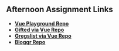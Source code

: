 ## Afternoon Assignment Links

* **[Vue Playground Repo](https://github.com/koreangeekman/WK6-LAB-1-MON-vue-playground)**
* **[Gifted via Vue Repo](https://github.com/koreangeekman/WK6-LAB-2-TUE-Gifted-Vue)**
* **[Gregslist via Vue Repo](https://github.com/koreangeekman/WK6-LAB-3-WED-Gregslist-Vue)**
* **[Bloggr Repo](https://github.com/koreangeekman/WK6-LAB-4-THU-Bloggr)**

